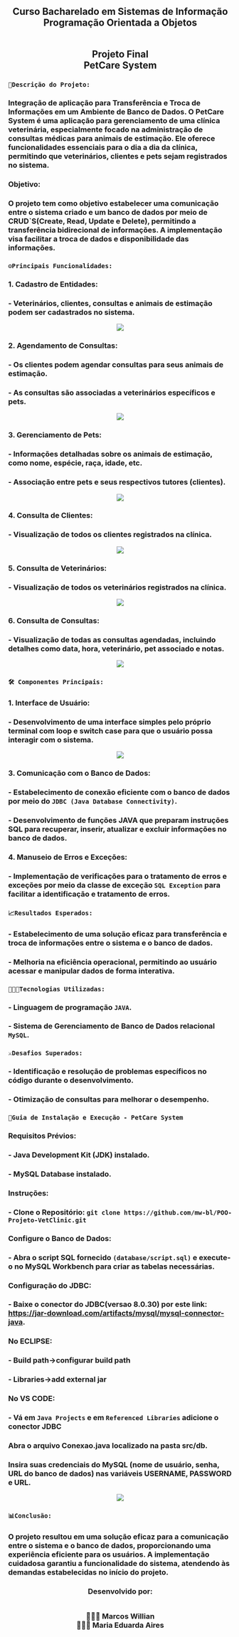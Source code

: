 <div align = "center">
<h2> Curso Bacharelado em Sistemas de Informação
<br>Programação Orientada a Objetos 
  
<br>Projeto Final
<br> PetCare System 
</div>

### `📄Descrição do Projeto:`
### Integração de aplicação para Transferência e Troca de Informações em um Ambiente de Banco de Dados. O PetCare System é uma aplicação para gerenciamento de uma clínica veterinária, especialmente focado na administração de consultas médicas para animais de estimação. Ele oferece funcionalidades essenciais para o dia a dia da clínica, permitindo que veterinários, clientes e pets sejam registrados no sistema.

### **Objetivo:**
### O projeto tem como objetivo estabelecer uma comunicação entre o sistema criado e um banco de dados por meio de CRUD`S(Create, Read, Update e Delete), permitindo a transferência bidirecional de informações. A implementação visa facilitar a troca de dados e disponibilidade das informações.

### `⚙️Principais Funcionalidades:`

### 1. Cadastro de Entidades:
###   - Veterinários, clientes, consultas e animais de estimação podem ser cadastrados no sistema.
<div align = "center">
<img src="https://github.com/mw-bl/POO-Projeto-VetClinic/assets/115299182/9da4214a-c8ce-4520-aa1e-67a9fb34075c">
</div>
    
### 2. Agendamento de Consultas:
###  - Os clientes podem agendar consultas para seus animais de estimação.
###  - As consultas são associadas a veterinários específicos e pets.
<div align = "center">
<img src="https://github.com/mw-bl/POO-Projeto-VetClinic/assets/115299182/b76851bb-2bd4-4354-9594-14321c7ba8e7">
</div>

### 3. Gerenciamento de Pets:
###    - Informações detalhadas sobre os animais de estimação, como nome, espécie, raça, idade, etc.
###    - Associação entre pets e seus respectivos tutores (clientes).
<div align = "center">
<img src="https://github.com/mw-bl/POO-Projeto-VetClinic/assets/115299182/d2d2c73e-1a6e-42bd-bff8-8d9c79a775fe">
</div>

### 4. Consulta de Clientes:
###  - Visualização de todos os clientes registrados na clínica.
<div align = "center">
<img src="https://github.com/mw-bl/POO-Projeto-VetClinic/assets/115299182/5888c6c6-9d9d-4618-961c-4427d1ae582c">
</div>

### 5. Consulta de Veterinários:
###  - Visualização de todos os veterinários registrados na clínica.
<div align = "center">
<img src="https://github.com/mw-bl/POO-Projeto-VetClinic/assets/115299182/ba4037f6-4454-4036-8585-670fd98786e9">
</div>

### 6. Consulta de Consultas:
###   - Visualização de todas as consultas agendadas, incluindo detalhes como data, hora, veterinário, pet associado e notas.
<div align = "center">
<img src="https://github.com/mw-bl/POO-Projeto-VetClinic/assets/115299182/c110a88c-1655-452d-a1a8-3738fa9e3e30">
</div>

### `🛠️ Componentes Principais:`
### 1. **Interface de Usuário:**
###   - Desenvolvimento de uma interface simples pelo próprio terminal com loop e switch case para que o usuário possa interagir com o sistema.
<div align = "center">
<img src="https://github.com/mw-bl/POO-Projeto-VetClinic/assets/115299182/a9036ee0-ed8b-428e-a275-f60383f75b96">
</div>

### 3. **Comunicação com o Banco de Dados:**
###   - Estabelecimento de conexão eficiente com o banco de dados por meio do `JDBC (Java Database Connectivity)`.
###   - Desenvolvimento de funções JAVA que preparam instruções SQL para recuperar, inserir, atualizar e excluir informações no banco de dados.

### 4. **Manuseio de Erros e Exceções:**
###   - Implementação de verificações para o tratamento de erros e exceções por meio da classe de exceção `SQL Exception` para facilitar a identificação e tratamento de erros.

### `📈Resultados Esperados:`
### - Estabelecimento de uma solução eficaz para transferência e troca de informações entre o sistema e o banco de dados.
### - Melhoria na eficiência operacional, permitindo ao usuário acessar e manipular dados de forma interativa.

### `🧑🏽‍💻Tecnologias Utilizadas:`
### - Linguagem de programação `JAVA`.
### - Sistema de Gerenciamento de Banco de Dados relacional `MySQL`.

### `⚔️Desafios Superados:`
### - Identificação e resolução de problemas específicos no código durante o desenvolvimento.
### - Otimização de consultas para melhorar o desempenho.

### `🧠Guia de Instalação e Execução - PetCare System`
### Requisitos Prévios:
###  - Java Development Kit (JDK) instalado.
###  - MySQL Database instalado.

### Instruções:
###  - Clone o Repositório: `git clone https://github.com/mw-bl/POO-Projeto-VetClinic.git`

### Configure o Banco de Dados:
###  - Abra o script SQL fornecido `(database/script.sql)` e execute-o no MySQL Workbench para criar as tabelas necessárias.

### Configuração do JDBC:
###  - Baixe o conector do JDBC(versao 8.0.30) por este link: https://jar-download.com/artifacts/mysql/mysql-connector-java.
### No ECLIPSE:
###  - Build path->configurar build path
###  - Libraries->add external jar

### No VS CODE:
###  - Vá em `Java Projects` e em `Referenced Libraries` adicione o conector JDBC

### Abra o arquivo Conexao.java localizado na pasta src/db.
### Insira suas credenciais do MySQL (nome de usuário, senha, URL do banco de dados) nas variáveis USERNAME, PASSWORD e URL.
<div align = "center">
<img src="https://github.com/mw-bl/POO-Projeto-VetClinic/assets/115299182/5fc6a664-2ad9-40bd-9ebe-62aa7fe6139f">
</div>

### ``📊Conclusão:``
### O projeto resultou em uma solução eficaz para a comunicação entre o sistema e o banco de dados, proporcionando uma experiência eficiente para os usuários. A implementação cuidadosa garantiu a funcionalidade do sistema, atendendo às demandas estabelecidas no início do projeto.

<div align = "center">
<h3> Desenvolvido por:
  
<br> 👨🏽‍💻 Marcos Willian
<br> 👩🏻‍💻 Maria Eduarda Aires
</div>
